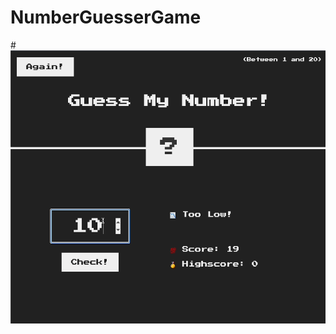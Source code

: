 # NumberGuesserGame

#![](https://github.com/Ahmet1Bilici/NumberGuesserGame/blob/main/NameGuesserGif.gif)
